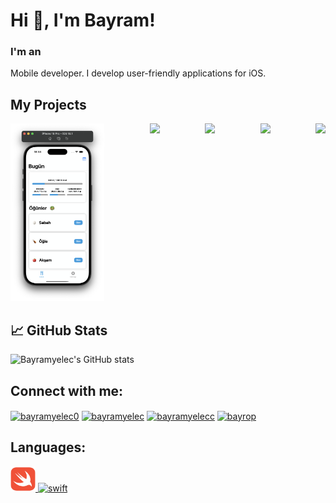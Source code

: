 # Hi 👋, I'm Bayram!

### I'm an 
Mobile developer. I develop user-friendly applications for iOS.

## My Projects</h2>

<div style="display: flex; justify-content: space-between;" >
  <a href="https://apps.apple.com/tr/app/healthylife-kalori-sayac%C4%B1/id6740434956?l=tr"><img src="https://github.com/bayramyelec/bayramyelec/blob/232931ab6eb400908686d2dc27ae9138af1d84ea/Ekran%20Resmi%202025-01-19%2018.58.21.png" width="150" /></a>
  <a href="https://apps.apple.com/tr/app/astro-apod/id6738841787?l=tr"><img src="https://github.com/bayramyelecc/bayramyelecc/blob/c956cb09266f8b7d8684766983641ecf059aab8a/Ekran%20Resmi%202024-12-28%2014.14.25.png" width="150" /></a>
  <a href="https://github.com/bayramyelecc/E-Commerce-MVVM-Programmatic"><img src="https://github.com/bayramyelecc/bayramyelecc/blob/c956cb09266f8b7d8684766983641ecf059aab8a/Ekran%20Resmi%202024-12-28%2014.21.57.png" width="150" /></a>
  <a href="https://apps.apple.com/tr/app/quickpdf-fast-scanner/id6739751430?l=tr"><img src="https://github.com/bayramyelecc/bayramyelecc/blob/c956cb09266f8b7d8684766983641ecf059aab8a/Ekran%20Resmi%202024-12-28%2014.22.16.png" width="150" /></a>
  <a href="https://apps.apple.com/tr/app/write-of-speech/id6739422907?l=tr"><img src="https://github.com/bayramyelecc/bayramyelecc/blob/c956cb09266f8b7d8684766983641ecf059aab8a/Ekran%20Resmi%202024-12-28%2014.16.09.png" width="150" /></a>
</div>

## 📈 GitHub Stats

![Bayramyelec's GitHub stats](https://github-readme-stats.vercel.app/api?username=bayramyelec&show_icons=true&theme=radical)

## Connect with me:
<a href="https://twitter.com/bayramyelecc" target="blank"><img align="center" src="https://raw.githubusercontent.com/rahuldkjain/github-profile-readme-generator/master/src/images/icons/Social/twitter.svg" alt="bayramyelec0" height="30" width="40" /></a>
<a href="https://linkedin.com/in/bayramyelec" target="blank"><img align="center" src="https://raw.githubusercontent.com/rahuldkjain/github-profile-readme-generator/master/src/images/icons/Social/linked-in-alt.svg" alt="bayramyelec" height="30" width="40" /></a>
<a href="https://instagram.com/bayramyelecc" target="blank"><img align="center" src="https://raw.githubusercontent.com/rahuldkjain/github-profile-readme-generator/master/src/images/icons/Social/instagram.svg" alt="bayramyelecc" height="30" width="40" /></a>
<a href="https://www.youtube.com/c/bayrop" target="blank"><img align="center" src="https://raw.githubusercontent.com/rahuldkjain/github-profile-readme-generator/master/src/images/icons/Social/youtube.svg" alt="bayrop" height="30" width="40" /></a>

## Languages:
  <a href="https://developer.apple.com/swift/" target="_blank" rel="noreferrer"> 
    <img src="https://raw.githubusercontent.com/devicons/devicon/master/icons/swift/swift-original.svg" alt="swift" width="40" height="40"/> 
  </a> 
   <a href="https://dart.dev" target="_blank" rel="noreferrer"> 
    <img src="https://upload.wikimedia.org/wikipedia/commons/7/7e/Dart-logo.png" alt="swift" width="40" height="40"/> 
  </a> 
